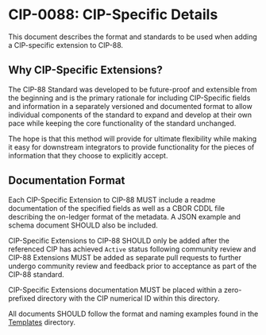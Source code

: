 # CIP-0088: CIP-Specific Details

This document describes the format and standards to be used when adding a CIP-specific extension to CIP-88.

## Why CIP-Specific Extensions?

The CIP-88 Standard was developed to be future-proof and extensible from the beginning and is the primary rationale for
including CIP-Specific fields and information in a separately versioned and documented format to allow individual 
components of the standard to expand and develop at their own pace while keeping the core functionality of the standard
unchanged.

The hope is that this method will provide for ultimate flexibility while making it easy for downstream integrators to
provide functionality for the pieces of information that they choose to explicitly accept.

## Documentation Format

Each CIP-Specific Extension to CIP-88 MUST include a readme documentation of the specified fields as well as a CBOR
CDDL file describing the on-ledger format of the metadata. A JSON example and schema document SHOULD also be included.

CIP-Specific Extensions to CIP-88 SHOULD only be added after the referenced CIP has achieved `Active` status following
community review and CIP-88 Extensions MUST be added as separate pull requests to further undergo community review and
feedback prior to acceptance as part of the CIP-88 standard.

CIP-Specific Extensions documentation MUST be placed within a zero-prefixed directory with the CIP numerical ID within
this directory.

All documents SHOULD follow the format and naming examples found in the [Templates](./template) directory.





